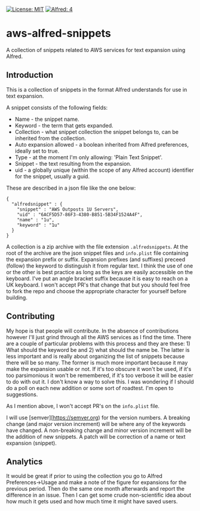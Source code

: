 [![License: MIT](https://img.shields.io/badge/License-MIT-yellow.svg)](https://opensource.org/licenses/MIT)
[![Alfred: 4](https://img.shields.io/badge/alfred-4-blueviolet.svg)](https://alfredapp.com)

# aws-alfred-snippets

A collection of snippets related to AWS services for text expansion using Alfred.

## Introduction

This is a collection of snippets in the format Alfred understands for use in text expansion.  

A snippet consists of the following fields:

* Name - the snippet name.
* Keyword - the term that gets expanded.
* Collection - what snippet collection the snippet belongs to, can be inherited from the collection.
* Auto expansion allowed - a boolean inherited from Alfred preferences, ideally set to true.
* Type - at the moment I'm only allowing: 'Plain Text Snippet'.
* Snippet - the text resulting from the expansion.
* uid - a globally unique (within the scope of any Alfred account) identifier for the snippet, usually a guid.

These are described in a json file like the one below:

```
{
  "alfredsnippet" : {
    "snippet" : "AWS Outposts 1U Servers",
    "uid" : "6ACF5D57-86F3-4380-B851-5B34F1524A4F",
    "name" : "1u",
    "keyword" : "1u"
  }
}

```

A collection is a zip archive with the file extension ```.alfredsnippets```.  At the root of the archive are the json snippet files and ```info.plist``` file containing the expansion prefix or suffix.  Expansion prefixes (and suffixes) preceed (follow) the keyword to distinguish it from regular text.  I think the use of one or the other is best practice as long as the keys are easily accessible on the keyboard.  I've put an angle bracket suffix because it is easy to reach on a UK keyboard.  I won't accept PR's that change that but you should feel free to fork the repo and choose the appropriate character for yourself before building.
   
## Contributing

My hope is that people will contribute.  In the absence of contributions however I'll just grind through all the AWS services as I find the time.  There are a couple of particular problems with this process and they are these: 1) What should the keyword be and 2) what should the name be.  The latter is less important and is really about organizing the list of snippets because there will be so many.  The former is much more important because it may make the expansion usable or not.  If it's too obscure it won't be used, if it's too parsimonious it won't be remembered, if it's too verbose it will be easier to do with out it.  I don't know a way to solve this.  I was wondering if I should do a poll on each new addition or some sort of roadtest.  I'm open to suggestions.

As I mention above, I won't accept PR's on the ```info.plist``` file. 

I will use [semver][https://semver.org) for the version numbers.  A breaking change (and major version increment) will be where any of the keywords have changed. A non-breaking change and minor version increment will be the addition of new snippets.  A patch will be correction of a name or text expansion (snippet).   

## Analytics

It would be great if prior to using the collection you go to Alfred Preferences->Usage and make a note of the figure for expansions for the previous period.  Then do the same one month afterwards and report the difference in an issue.  Then I can get some crude non-scientific idea about how much it gets used and how much time it might have saved users.   
